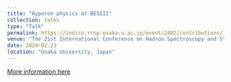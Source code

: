 ```yaml
---
title: "Hyperon physics at BESIII"
collection: talks
type: "Talk"
permalink: https://indico.rcnp.osaka-u.ac.jp/event/2402/contributions/14887/
venue: "The 21st International Conference on Hadron Spectroscopy and Structure, Toyonaka Campus, Osaka University"
date: 2024-02-23
location: "Osaka University, Japan"
---
```

[More information here](https://indico.cern.ch/event/1205625/contributions/5754609/)
<!-- This is a description of your talk, which is a markdown files that can be all markdown-ified like any other post. Yay markdown! -->

